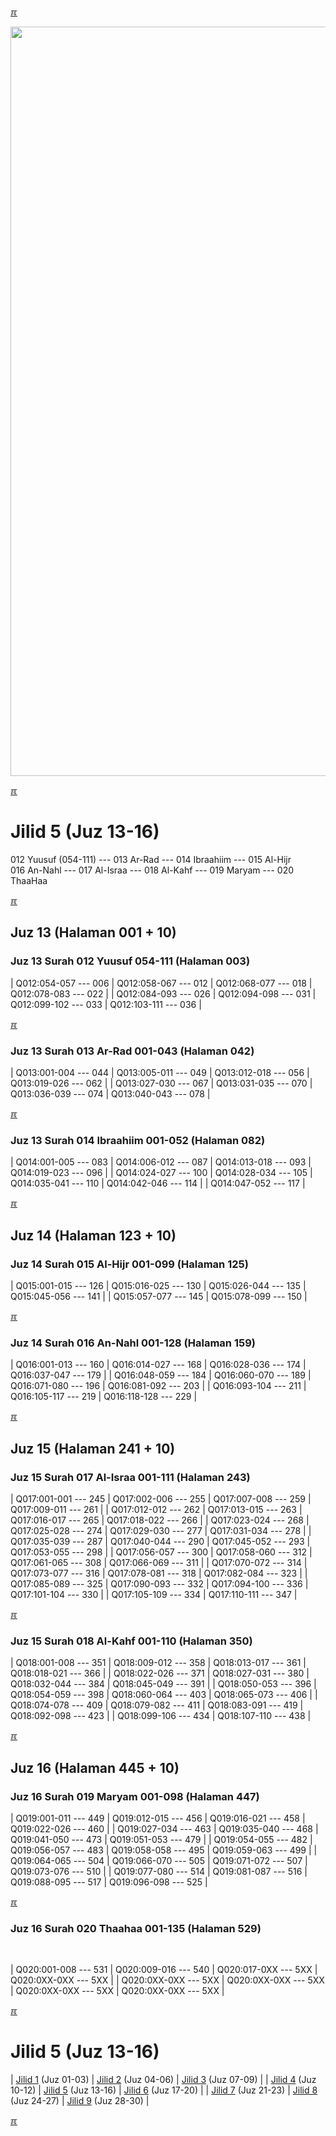 ---
---

[&#x213C;](#idxXXX)<br id="idx000">

<img src="{{ site.baseurl }}/assets/images/z4816-02.jpg" style="width:1199px;">

[&#x213C;](#)<br id="idx1">
# Jilid 5 (Juz 13-16)

012 Yuusuf (054-111) --- 013 Ar-Rad --- 014 Ibraahiim --- 015 Al-Hijr<br>
016 An-Nahl --- 017 Al-Israa --- 018 Al-Kahf --- 019 Maryam --- 020 ThaaHaa

[&#x213C;](#)<br id="idx513012054">

## Juz 13 (Halaman 001 + 10)

### Juz 13 Surah 012 Yuusuf 054-111 (Halaman 003)

| Q012:054-057 --- 006 | Q012:058-067 --- 012 | Q012:068-077 --- 018 | Q012:078-083 --- 022 |
| Q012:084-093 --- 026 | Q012:094-098 --- 031 | Q012:099-102 --- 033 | Q012:103-111 --- 036 |

[&#x213C;](#)<br id="idx513013001">

### Juz 13 Surah 013 Ar-Rad 001-043 (Halaman 042)

| Q013:001-004 --- 044 | Q013:005-011 --- 049 | Q013:012-018 --- 056 | Q013:019-026 --- 062 |
| Q013:027-030 --- 067 | Q013:031-035 --- 070 | Q013:036-039 --- 074 | Q013:040-043 --- 078 |

[&#x213C;](#)<br id="idx513014001">

### Juz 13 Surah 014 Ibraahiim 001-052 (Halaman 082)

| Q014:001-005 --- 083 | Q014:006-012 --- 087 | Q014:013-018 --- 093 | Q014:019-023 --- 096 |
| Q014:024-027 --- 100 | Q014:028-034 --- 105 | Q014:035-041 --- 110 | Q014:042-046 --- 114 |
| Q014:047-052 --- 117 |

[&#x213C;](#)<br id="idx514014001">

## Juz 14 (Halaman 123 + 10)

### Juz 14 Surah 015 Al-Hijr 001-099 (Halaman 125)

| Q015:001-015 --- 126 | Q015:016-025 --- 130 | Q015:026-044 --- 135 | Q015:045-056 --- 141 |
| Q015:057-077 --- 145 | Q015:078-099 --- 150 |

[&#x213C;](#)<br id="idx514016001">

### Juz 14 Surah 016 An-Nahl 001-128 (Halaman 159)

| Q016:001-013 --- 160 | Q016:014-027 --- 168 | Q016:028-036 --- 174 | Q016:037-047 --- 179 |
| Q016:048-059 --- 184 | Q016:060-070 --- 189 | Q016:071-080 --- 196 | Q016:081-092 --- 203 |
| Q016:093-104 --- 211 | Q016:105-117 --- 219 | Q016:118-128 --- 229 |

[&#x213C;](#)<br id="idx515017001">

## Juz 15 (Halaman 241 + 10)

### Juz 15 Surah 017 Al-Israa 001-111 (Halaman 243)

| Q017:001-001 --- 245 | Q017:002-006 --- 255 | Q017:007-008 --- 259 | Q017:009-011 --- 261 |
| Q017:012-012 --- 262 | Q017:013-015 --- 263 | Q017:016-017 --- 265 | Q017:018-022 --- 266 |
| Q017:023-024 --- 268 | Q017:025-028 --- 274 | Q017:029-030 --- 277 | Q017:031-034 --- 278 |
| Q017:035-039 --- 287 | Q017:040-044 --- 290 | Q017:045-052 --- 293 | Q017:053-055 --- 298 |
| Q017:056-057 --- 300 | Q017:058-060 --- 312 | Q017:061-065 --- 308 | Q017:066-069 --- 311 |
| Q017:070-072 --- 314 | Q017:073-077 --- 316 | Q017:078-081 --- 318 | Q017:082-084 --- 323 |
| Q017:085-089 --- 325 | Q017:090-093 --- 332 | Q017:094-100 --- 336 | Q017:101-104 --- 330 |
| Q017:105-109 --- 334 | Q017:110-111 --- 347 |

[&#x213C;](#)<br id="idx515018001">

### Juz 15 Surah 018 Al-Kahf 001-110 (Halaman 350)

| Q018:001-008 --- 351 | Q018:009-012 --- 358 | Q018:013-017 --- 361 | Q018:018-021 --- 366 |
| Q018:022-026 --- 371 | Q018:027-031 --- 380 | Q018:032-044 --- 384 | Q018:045-049 --- 391 |
| Q018:050-053 --- 396 | Q018:054-059 --- 398 | Q018:060-064 --- 403 | Q018:065-073 --- 406 |
| Q018:074-078 --- 409 | Q018:079-082 --- 411 | Q018:083-091 --- 419 | Q018:092-098 --- 423 |
| Q018:099-106 --- 434 | Q018:107-110 --- 438 |

[&#x213C;](#)<br id="idx516019001">

## Juz 16 (Halaman 445 + 10)

### Juz 16 Surah 019 Maryam  001-098 (Halaman 447)

| Q019:001-011 --- 449 | Q019:012-015 --- 456 | Q019:016-021 --- 458 | Q019:022-026 --- 460 |
| Q019:027-034 --- 463 | Q019:035-040 --- 468 | Q019:041-050 --- 473 | Q019:051-053 --- 479 |
| Q019:054-055 --- 482 | Q019:056-057 --- 483 | Q019:058-058 --- 495 | Q019:059-063 --- 499 |
| Q019:064-065 --- 504 | Q019:066-070 --- 505 | Q019:071-072 --- 507 | Q019:073-076 --- 510 |
| Q019:077-080 --- 514 | Q019:081-087 --- 516 | Q019:088-095 --- 517 | Q019:096-098 --- 525 |

[&#x213C;](#)<br id="idx516020001">

### Juz 16 Surah 020 Thaahaa  001-135 (Halaman 529)

<br id="XYZZY">

| Q020:001-008 --- 531 | Q020:009-016 --- 540 | Q020:017-0XX --- 5XX | Q020:0XX-0XX --- 5XX |
| Q020:0XX-0XX --- 5XX | Q020:0XX-0XX --- 5XX | Q020:0XX-0XX --- 5XX | Q020:0XX-0XX --- 5XX |

[&#x213C;](#)<br id="idxA">
# Jilid 5 (Juz 13-16)

| [Jilid 1](001.md) (Juz 01-03) | [Jilid 2](002.md) (Juz 04-06) | [Jilid 3](003.md) (Juz 07-09) |
| [Jilid 4](004.md) (Juz 10-12) | [Jilid 5](005.md) (Juz 13-16) | [Jilid 6](006.md) (Juz 17-20) |
| [Jilid 7](007.md) (Juz 21-23) | [Jilid 8](008.md) (Juz 24-27) | [Jilid 9](009.md) (Juz 28-30) |

[&#x213C;](#)<br id="idxB">

